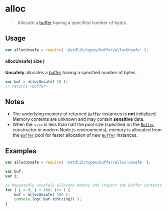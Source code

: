 # alloc

> Allocate a [buffer][@stdlib/types/buffer/ctor] having a specified number of bytes.

<!-- Section to include introductory text. Make sure to keep an empty line after the intro `section` element and another before the `/section` close. -->

<section class="intro">

</section>

<!-- /.intro -->

<!-- Package usage documentation. -->

<section class="usage">

## Usage

```javascript
var allocUnsafe = require( '@stdlib/types/buffer/allocUnsafe' );
```

#### allocUnsafe( size )

**Unsafely** allocates a [buffer][@stdlib/types/buffer/ctor] having a specified number of bytes.

<!-- eslint-disable stdlib/require-buffer, no-buffer-constructor -->

```javascript
var buf = allocUnsafe( 10 );
// returns <Buffer>
```

</section>

<!-- /.usage -->

<!-- Package usage notes. Make sure to keep an empty line after the `section` element and another before the `/section` close. -->

<section class="notes">

## Notes

-   The underlying memory of returned [`Buffer`][@stdlib/types/buffer/ctor] instances is **not** initialized. Memory contents are unknown and may contain **sensitive** data.
-   When the `size` is less than half the pool size (specified on the [`Buffer`][@stdlib/types/buffer/ctor] constructor in modern Node.js environments), memory is allocated from the [`Buffer`][@stdlib/types/buffer/ctor] pool for faster allocation of new [`Buffer`][@stdlib/types/buffer/ctor] instances.

</section>

<!-- /.notes -->

<!-- Package usage examples. -->

<section class="examples">

## Examples

```javascript
var allocUnsafe = require( '@stdlib/types/buffer/alloc-unsafe' );

var buf;
var i;

// Repeatedly unsafely allocate memory and inspect the buffer contents...
for ( i = 0; i < 100; i++ ) {
    buf = allocUnsafe( 100 );
    console.log( buf.toString() );
}
```

</section>

<!-- /.examples -->

<!-- Section to include cited references. If references are included, add a horizontal rule *before* the section. Make sure to keep an empty line after the `section` element and another before the `/section` close. -->

<section class="references">

</section>

<!-- /.references -->

<!-- Section for all links. Make sure to keep an empty line after the `section` element and another before the `/section` close. -->

<section class="links">

[@stdlib/types/buffer/ctor]: https://github.com/stdlib-js/stdlib

</section>

<!-- /.links -->
